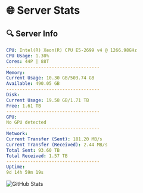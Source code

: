 # 🌐 Server Stats
## 🔍 Server Info
```yaml
CPU: Intel(R) Xeon(R) CPU E5-2699 v4 @ 1266.98GHz
CPU Usage: 1.30%
Cores: 44P | 88T
-----------------------------------
Memory:
Current Usage: 10.30 GB/503.74 GB
Available: 490.05 GB
-----------------------------------
Disk:
Current Usage: 19.58 GB/1.71 TB
Free: 1.61 TB
-----------------------------------
GPU:
No GPU detected
-----------------------------------
Network:
Current Transfer (Sent): 181.20 MB/s
Current Transfer (Received): 2.44 MB/s
Total Sent: 93.60 TB
Total Received: 1.57 TB
-----------------------------------
Uptime:
9d 14h 59m 19s
```
![GitHub Stats](https://img.shields.io/badge/Updated-2025-02-17_13:42:37-blue)